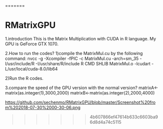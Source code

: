
=======
# RMatrixGPU
1.introduction
This is the Matrix Multiplication with CUDA in R language.
My GPU is GeForce GTX 1070.


2.How to run the codes?
1)compile the MatrixMul.cu by the following command:
nvcc -g -Xcompiler -fPIC -c MatrixMul.cu -arch=sm_35 -I/usr/include/R -I/usr/share/R/include
R CMD SHLIB MatrixMul.o -lcudart -L/usr/local/cuda-8.0/lib64

2)Run the R codes.


3.compare the speed of the GPU version with the normal version?
matrixA<-matrix(as.integer(1),3000,2000)
matrixB<-matrix(as.integer(2),2000,4000)

https://github.com/sechenmo/RMatrixGPU/blob/master/Screenshot%20from%202018-07-30%2000-30-06.png
>>>>>>> 4b607866ef47614b633c6603ba96d8d4a74c5115
